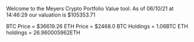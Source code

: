 Welcome to the Meyers Crypto Portfolio Value tool. 
As of 06/10/21 at 14:46:29 our valuation is $105353.71 

BTC Price = $36619.26
 ETH Price = $2468.0
BTC Holdings = 1.06BTC
 ETH holdings = 26.960005962ETH 
